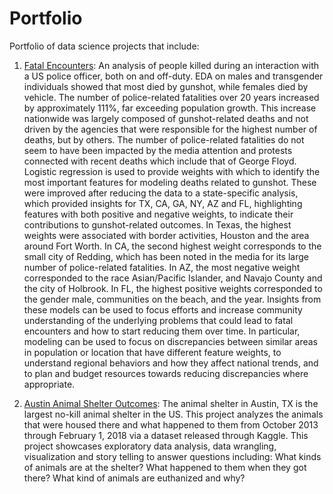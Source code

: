 # Portfolio
Portfolio of data science projects that include:

1) <a href ="https://nbviewer.jupyter.org/github/pnanimal/Springboard/blob/master/FatalEncounters.ipynb">Fatal Encounters</a>: An analysis of people killed during an interaction with a US police officer, both on and off-duty. EDA on males and transgender individuals showed that most died by gunshot, while females died by vehicle. The number of police-related fatalities over 20 years increased by approximately 111%, far exceeding population growth. This increase nationwide was largely composed of gunshot-related deaths and not driven by the agencies that were responsible for the highest number of deaths, but by others. The number of police-related fatalities do not seem to have been impacted by the media attention and protests connected with recent deaths which include that of George Floyd. Logistic regression is used to provide weights with which to identify the most important features for modeling deaths related to gunshot. These were improved after reducing the data to a state-specific analysis, which provided insights for TX, CA, GA, NY, AZ and FL, highlighting features with both positive and negative weights, to indicate their contributions to gunshot-related outcomes. In Texas, the highest weights were associated with border activities, Houston and the area around Fort Worth. In CA, the second highest weight corresponds to the small city of Redding, which has been noted in the media for its large number of police-related fatalities. In AZ, the most negative weight corresponded to the race Asian/Pacific Islander, and Navajo County and the city of Holbrook. In FL, the highest positive weights corresponded to the gender male, communities on the beach, and the year. Insights from these models can be used to focus efforts and increase community understanding of the underlying problems that could lead to fatal encounters and how to start reducing them over time. In particular, modeling can be used to focus on discrepancies between similar areas in population or location that have different feature weights, to understand regional behaviors and how they affect national trends, and to plan and budget resources towards reducing discrepancies where appropriate.

2) <a href="https://github.com/pnanimal/Springboard/blob/master/AnimalShelter.ipynb">Austin Animal Shelter Outcomes</a>: The animal shelter in Austin, TX is the largest no-kill animal shelter in the US. This project analyzes the animals that were housed there and what happened to them from October 2013 through February 1, 2018 via a dataset released through Kaggle. This project showcases exploratory data analysis, data wrangling, visualization and story telling to answer questions including: What kinds of animals are at the shelter? What happened to them when they got there? What kind of animals are euthanized and why? 

